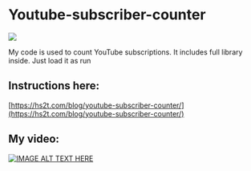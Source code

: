 # Youtube-subscriber-counter

![](https://lh3.googleusercontent.com/ZkQJfqMxwCic0SExsCKE6h1kcx_drFp23mApKkiuLqilpBiEC5FqLU6RfkHeKxhJ6S5TocdsFUma02U2-WpdKa1rHFDRMuB4Ntwo6HcKUT_OZFRmF_gpQaiEGN1PSEfI5zy30Wyf2YM=w2400)

My code is used to count YouTube subscriptions. It includes full library inside. Just load it as run

## Instructions here:
[https://hs2t.com/blog/youtube-subscriber-counter/](https://hs2t.com/blog/youtube-subscriber-counter/)

## My video:

[![IMAGE ALT TEXT HERE](https://img.youtube.com/vi/jgOIfpyCBQs/0.jpg)](https://www.youtube.com/watch?v=jgOIfpyCBQs)
